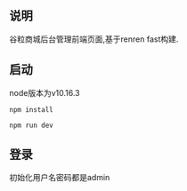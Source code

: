 ## 说明
谷粒商城后台管理前端页面,基于renren fast构建.

## 启动
node版本为v10.16.3
```shell
npm install

npm run dev
```
## 登录
初始化用户名密码都是admin
